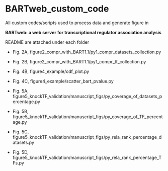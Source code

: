 # BARTweb_custom_code

All custom codes/scripts used to process data and generate figure in 

**BARTweb: a web server for transcriptional regulator association analysis**

README are attached under each folder


- Fig. 2A, figure2_compr_with_BART1.1/py1_compr_datasets_collection.py
- Fig. 2B, figure2_compr_with_BART1.1/py1_compr_tf_collection.py


- Fig. 4B, figure4_example/cdf_plot.py
- Fig. 4C, figure4_example/scatter_bart_pvalue.py


- Fig. 5A, figure5_knockTF_validation/manuscript_figs/py_coverage_of_datasets_percentage.py
- Fig. 5B, figure5_knockTF_validation/manuscript_figs/py_coverage_of_TF_percentage.py
- Fig. 5C, figure5_knockTF_validation/manuscript_figs/py_rela_rank_percentage_datasets.py
- Fig. 5D, figure5_knockTF_validation/manuscript_figs/py_rela_rank_percentage_TFs.py